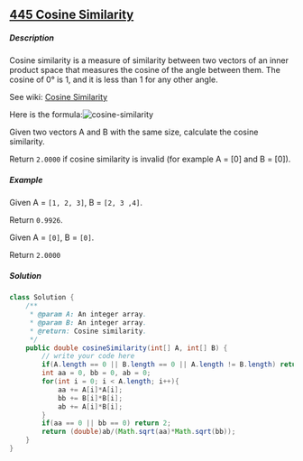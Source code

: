 ## [445 Cosine Similarity](http://www.lintcode.com/en/problem/cosine-similarity/#)

#####  Description

Cosine similarity is a measure of similarity between two vectors of an inner product space that measures the cosine of the angle between them. The cosine of 0° is 1, and it is less than 1 for any other angle.

See wiki: [Cosine Similarity](https://en.wikipedia.org/wiki/Cosine_similarity)

Here is the formula:![cosine-similarity](C:\Users\ZhangJiachen\Desktop\pic\cosine-similarity.png)

Given two vectors A and B with the same size, calculate the cosine similarity.

Return `2.0000` if cosine similarity is invalid (for example A = [0] and B = [0]).

##### Example

Given A = `[1, 2, 3]`, B = `[2, 3 ,4]`.

Return `0.9926`.

Given A = `[0]`, B = `[0]`.

Return `2.0000`

##### Solution

```java
class Solution {
    /**
     * @param A: An integer array.
     * @param B: An integer array.
     * @return: Cosine similarity.
     */
    public double cosineSimilarity(int[] A, int[] B) {
        // write your code here
        if(A.length == 0 || B.length == 0 || A.length != B.length) return 2;
        int aa = 0, bb = 0, ab = 0;
        for(int i = 0; i < A.length; i++){
            aa += A[i]*A[i];
            bb += B[i]*B[i];
            ab += A[i]*B[i];
        }
        if(aa == 0 || bb == 0) return 2;
        return (double)ab/(Math.sqrt(aa)*Math.sqrt(bb));
    }
}
```

